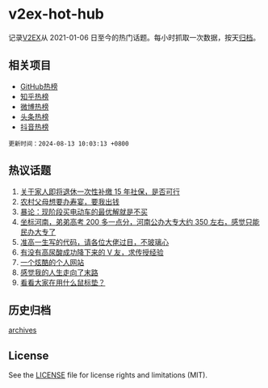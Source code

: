 # v2ex-hot-hub

 记录[V2EX](https://www.v2ex.com/)从 2021-01-06 日至今的热门话题。每小时抓取一次数据，按天[归档](archives)。
 
 ## 相关项目

- [GitHub热榜](https://github.com/lonnyzhang423/github-hot-hub)
- [知乎热榜](https://github.com/lonnyzhang423/zhihu-hot-hub)
- [微博热榜](https://github.com/lonnyzhang423/weibo-hot-hub)
- [头条热榜](https://github.com/lonnyzhang423/toutiao-hot-hub)
- [抖音热榜](https://github.com/lonnyzhang423/douyin-hot-hub)


 `更新时间：2024-08-13 10:03:13 +0800`

## 热议话题

1. [关于家人即将退休一次性补缴 15 年社保，是否可行](https://www.v2ex.com/t/1064345)
1. [农村父母想要办寿宴，要我出钱](https://www.v2ex.com/t/1064444)
1. [暴论：现阶段买电动车的最优解就是不买](https://www.v2ex.com/t/1064274)
1. [坐标河南，弟弟高考 200 多一点分，河南公办大专大约 350 左右，感觉只能民办大专了](https://www.v2ex.com/t/1064293)
1. [准高一生写的代码，请各位大佬过目，不玻璃心](https://www.v2ex.com/t/1064316)
1. [有没有高尿酸成功降下来的 V 友，求传授经验](https://www.v2ex.com/t/1064298)
1. [一个炫酷的个人网站](https://www.v2ex.com/t/1064448)
1. [感觉我的人生走向了末路](https://www.v2ex.com/t/1064411)
1. [看看大家在用什么鼠标垫？](https://www.v2ex.com/t/1064370)

## 历史归档

[archives](archives)

## License

See the [LICENSE](LICENSE) file for license rights and limitations (MIT).
